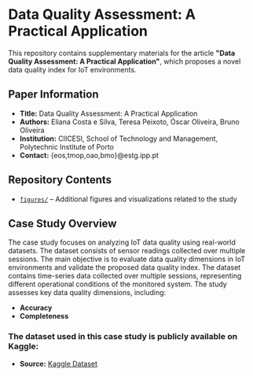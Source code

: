 # Data Quality Assessment: A Practical Application

This repository contains supplementary materials for the article **"Data Quality Assessment: A Practical Application"**, which proposes a novel data quality index for IoT environments.

## Paper Information
- **Title:** Data Quality Assessment: A Practical Application  
- **Authors:** Eliana Costa e Silva, Teresa Peixoto, Óscar Oliveira, Bruno Oliveira  
- **Institution:** CIICESI, School of Technology and Management, Polytechnic Institute of Porto  
- **Contact:** {eos,tmop,oao,bmo}@estg.ipp.pt  

## Repository Contents
- [`figures/`](https://github.com/TeresaPeixoto/Data-Quality-Assessment/tree/main/figures) – Additional figures and visualizations related to the study   
<!--- `supplementary/` – Additional materials  -->

## Case Study Overview
The case study focuses on analyzing IoT data quality using real-world datasets. The dataset consists of sensor readings collected over multiple sessions. The main objective is to evaluate data quality dimensions in IoT environments and validate the proposed data quality index. The dataset contains time-series data collected over multiple sessions, representing different operational conditions of the monitored system. The study assesses key data quality dimensions, including:  
- **Accuracy**
- **Completeness** 

### The dataset used in this case study is publicly available on Kaggle:  
- **Source:** [Kaggle Dataset](https://www.kaggle.com/datasets/nphantawee/pump-sensor-data)  

